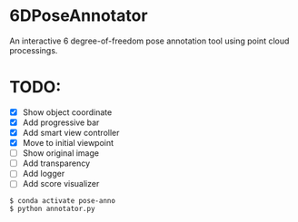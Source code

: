 # 6DPoseAnnotator

An interactive 6 degree-of-freedom pose annotation tool using point cloud processings.

<!-- <img src="./example.png" width="5000px"> -->

# TODO:
- [X] Show object coordinate
- [X] Add progressive bar
- [X] Add smart view controller
- [X] Move to initial viewpoint
- [ ] Show original image
- [ ] Add transparency
- [ ] Add logger
- [ ] Add score visualizer

```
$ conda activate pose-anno
$ python annotator.py
```

